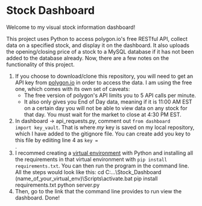 # Stock Dashboard

Welcome to my visual stock information dashboard!  

<p>This project uses Python to access polygon.io's free RESTful API, collect data on a specified stock, and display it on the dashboard. It also uploads the opening/closing price of a stock to a MySQL database if it has not been added to the database already. Now, there are a few notes on the functionality of this project.</p>

1. If you choose to download/clone this repository, you will need to get an API key from [polygon.io](polygon.io) in order to access the data. I am using the free one, which comes with its own set of caveats:
    - The free version of polygon's API limits you to 5 API calls per minute.
    - It also only gives you End of Day data, meaning if it is 11:00 AM EST on a certain day you will not be able to view data on any stock for that day. You must wait for the market to close at 4:30 PM EST.
2. In dashboard -> api_requests.py, comment out <code>from dashboard import key_vault</code>. That is where *my* key is saved on my local repository, which I have added to the gitignore file. You can create add you key to this file by ediiting line 4 as <code>key = <insert your key here></code>.
3. I recommed creating a [virtual environment](https://docs.python.org/3/library/venv.html) with Python and installing all the requirements in that virtual environment with <code>pip install requirements.txt</code>. You can then run the program in the command line. All the steps would look like this:
    cd C:\...\Stock_Dashboard
    (name_of_your_virtual_env)\Scripts\activate.bat
    pip install requirements.txt
    python server.py
4. Then, go to the link that the command line provides to run view the dashboard.
Done!

